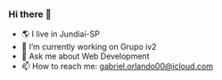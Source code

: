 ### Hi there 👋
- 🌎 I live in Jundiaí-SP
- 🔭 I’m currently working on Grupo iv2
- 💬 Ask me about Web Development
- 📫 How to reach me: gabriel.orlando00@icloud.com
<!--
**GabrielOrlando/GabrielOrlando** is a ✨ _special_ ✨ repository because its `README.md` (this file) appears on your GitHub profile.

Here are some ideas to get you started:


- 👯 I’m looking to collaborate on ...
- 🤔 I’m looking for help with ...


- 😄 Pronouns: ...
- ⚡ Fun fact: ...
-->
